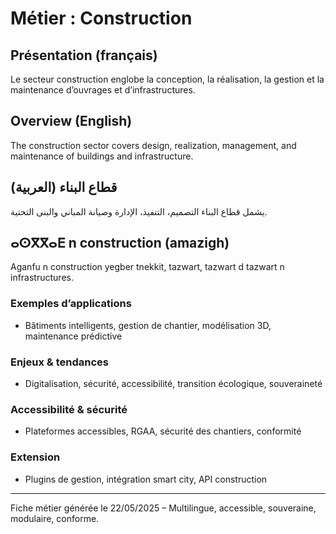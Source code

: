 # Métier : Construction

## Présentation (français)
Le secteur construction englobe la conception, la réalisation, la gestion et la maintenance d’ouvrages et d’infrastructures.

## Overview (English)
The construction sector covers design, realization, management, and maintenance of buildings and infrastructure.

## قطاع البناء (العربية)
يشمل قطاع البناء التصميم، التنفيذ، الإدارة وصيانة المباني والبنى التحتية.

## ⴰⵙⴳⴳⴰⴹ n construction (amazigh)
Aganfu n construction yegber tnekkit, tazwart, tazwart d tazwart n infrastructures.

### Exemples d’applications
- Bâtiments intelligents, gestion de chantier, modélisation 3D, maintenance prédictive

### Enjeux & tendances
- Digitalisation, sécurité, accessibilité, transition écologique, souveraineté

### Accessibilité & sécurité
- Plateformes accessibles, RGAA, sécurité des chantiers, conformité

### Extension
- Plugins de gestion, intégration smart city, API construction

---
Fiche métier générée le 22/05/2025 – Multilingue, accessible, souveraine, modulaire, conforme.
